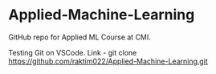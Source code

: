 # Applied-Machine-Learning
GitHub repo for Applied ML Course at CMI.

Testing Git on VSCode.
Link - git clone https://github.com/raktim022/Applied-Machine-Learning.git